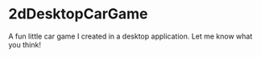 # 2dDesktopCarGame
A fun little car game I created in a desktop application. Let me know what you think!
